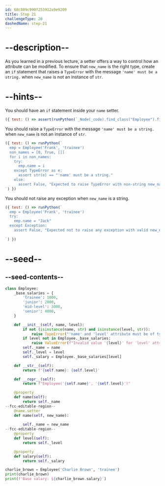 ```yaml
---
id: 68c809c990f253912a9e9209
title: Step 21
challengeType: 20
dashedName: step-21
---
```


# --description--

As you learned in a previous lecture, a setter offers a way to control how an attribute can be modified. To ensure that `new_name` is the right type, create an `if` statement that raises a `TypeError` with the message `'name' must be a string.` when `new_name` is not an instance of `str`.

# --hints--

You should have an `if` statement inside your `name` setter.

```js
({ test: () => assert(runPython(`_Node(_code).find_class("Employee").find_functions("name")[1].find_ifs()[0]`)) })
```

You should raise a `TypeError` with the message `'name' must be a string.` when `new_name` is not an instance of `str`.

```js
({ test: () => runPython(`
  emp = Employee('Frank', 'trainee')
  non_names = [0, True, []]
  for i in non_names:
    try:
      emp.name = i
    except TypeError as e:
      assert str(e) == "'name' must be a string."
    else:
      assert False, "Expected to raise TypeError with non-string new_name"
`) })
```

You should not raise any exception when `new_name` is a string.

```js
({ test: () => runPython(`
  emp = Employee('Frank', 'trainee')
  try:
    emp.name = "Jack"
  except Exception:
    assert False, "Expected not to raise any exception with valid new_name"
    
`) })
```

# --seed--

## --seed-contents--

```py
class Employee:
    _base_salaries = {
        'trainee': 1000,
        'junior': 2000,
        'mid-level': 3000,
        'senior': 4000,
    }

    def __init__(self, name, level):
        if not (isinstance(name, str) and isinstance(level, str)):
            raise TypeError("'name' and 'level' attribute must be of type 'str'.")
        if level not in Employee._base_salaries:
            raise ValueError(f"Invalid value '{level}' for 'level' attribute.")
        self._name = name
        self._level = level
        self._salary = Employee._base_salaries[level]

    def __str__(self):
        return f'{self.name}: {self.level}'

    def __repr__(self):
        return f"Employee('{self.name}', '{self.level}')"

    @property
    def name(self):
        return self._name
--fcc-editable-region--
    @name.setter
    def name(self, new_name):
        
        self._name = new_name
--fcc-editable-region--
    @property
    def level(self):
        return self._level

    @property
    def salary(self):
        return self._salary

charlie_brown = Employee('Charlie Brown', 'trainee')
print(charlie_brown)
print(f'Base salary: ${charlie_brown.salary}')
```
